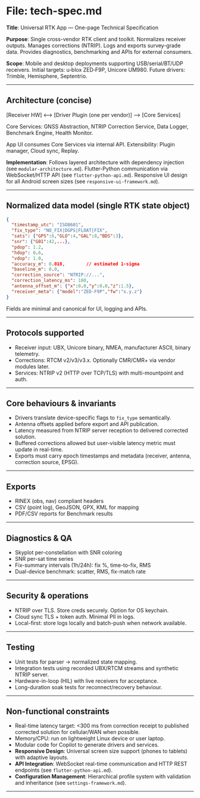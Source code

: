 # File: tech-spec.md

**Title**: Universal RTK App — One-page Technical Specification

**Purpose**: Single cross-vendor RTK client and toolkit. Normalizes receiver outputs. Manages corrections (NTRIP). Logs and exports survey-grade data. Provides diagnostics, benchmarking and APIs for external consumers.

**Scope**: Mobile and desktop deployments supporting USB/serial/BT/UDP receivers. Initial targets: u‑blox ZED‑F9P, Unicore UM980. Future drivers: Trimble, Hemisphere, Septentrio.

---

## Architecture (concise)

[Receiver HW] <--> [Driver Plugin (one per vendor)] --> [Core Services]

Core Services: GNSS Abstraction, NTRIP Correction Service, Data Logger, Benchmark Engine, Health Monitor.

App UI consumes Core Services via internal API. Extensibility: Plugin manager, Cloud sync, Replay.

**Implementation**: Follows layered architecture with dependency injection (see `modular-architecture.md`). Flutter-Python communication via WebSocket/HTTP API (see `flutter-python-api.md`). Responsive UI design for all Android screen sizes (see `responsive-ui-framework.md`).

---

## Normalized data model (single RTK state object)

```json
{
  "timestamp_utc": "ISO8601",
  "fix_type": "NO_FIX|DGPS|FLOAT|FIX",
  "sats": {"GPS":6,"GLO":4,"GAL":8,"BDS":3},
  "snr": {"G01":42,...},
  "pdop": 1.2,
  "hdop": 0.6,
  "vdop": 1.0,
  "accuracy_m": 0.018,        // estimated 1-sigma
  "baseline_m": 0.0,
  "correction_source": "NTRIP://...",
  "correction_latency_ms": 180,
  "antenna_offset_m": {"x":0.0,"y":0.0,"z":1.5},
  "receiver_meta": {"model":"ZED-F9P","fw":"x.y.z"}
}
```

Fields are minimal and canonical for UI, logging and APIs.

---

## Protocols supported

- Receiver input: UBX, Unicore binary, NMEA, manufacturer ASCII, binary telemetry.
- Corrections: RTCM v2/v3/v3.x. Optionally CMR/CMR+ via vendor modules later.
- Services: NTRIP v2 (HTTP over TCP/TLS) with multi-mountpoint and auth.

---

## Core behaviours & invariants

- Drivers translate device-specific flags to `fix_type` semantically.
- Antenna offsets applied before export and API publication.
- Latency measured from NTRIP server reception to delivered corrected solution.
- Buffered corrections allowed but user-visible latency metric must update in real-time.
- Exports must carry epoch timestamps and metadata (receiver, antenna, correction source, EPSG).

---

## Exports

- RINEX (obs, nav) compliant headers
- CSV (point log), GeoJSON, GPX, KML for mapping
- PDF/CSV reports for Benchmark results

---

## Diagnostics & QA

- Skyplot per-constellation with SNR coloring
- SNR per-sat time series
- Fix-summary intervals (1h/24h): fix %, time-to-fix, RMS
- Dual-device benchmark: scatter, RMS, fix-match rate

---

## Security & operations

- NTRIP over TLS. Store creds securely. Option for OS keychain.
- Cloud sync TLS + token auth. Minimal PII in logs.
- Local-first: store logs locally and batch-push when network available.

---

## Testing

- Unit tests for parser → normalized state mapping.
- Integration tests using recorded UBX/RTCM streams and synthetic NTRIP server.
- Hardware-in-loop (HIL) with live receivers for acceptance.
- Long-duration soak tests for reconnect/recovery behaviour.

---

## Non-functional constraints

- Real-time latency target: <300 ms from correction receipt to published corrected solution for cellular/WAN when possible.
- Memory/CPU: run on lightweight Linux device or user laptop.
- Modular code for Copilot to generate drivers and services.
- **Responsive Design**: Universal screen size support (phones to tablets) with adaptive layouts.
- **API Integration**: WebSocket real-time communication and HTTP REST endpoints (see `flutter-python-api.md`).
- **Configuration Management**: Hierarchical profile system with validation and inheritance (see `settings-framework.md`).

---